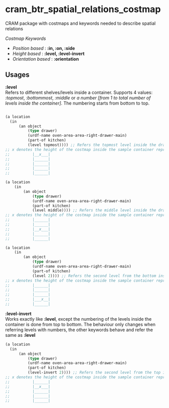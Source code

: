 cram_btr_spatial_relations_costmap
==================================

CRAM package with costmaps and keywords needed to describe spatial relations

_Costmap Keywords_  
-    _Position based_ : __:in, :on, :side__  
-    _Height based_ : __:level, :level-invert__
-    _Orientation based_ : __:orientation__  


Usages
------

__:level__  
  Refers to different shelves/levels inside a container. Supports 4 values: _:topmost_, _:bottommost_, _:middle_
  or _a number [from 1 to total number of levels inside the container]_. The numbering starts from bottom to top.  
  ``` lisp

(a location  
	(in  
		(an object  
			(type drawer)
			(urdf-name oven-area-area-right-drawer-main)
			(part-of kitchen)
			(level topmost)))) ;; Refers the topmost level inside the drawer
;; x denotes the height of the costmap inside the sample container represented
;;			|__x___|
;;			|______|
;;			|______|
;;			|______|
;;			|______|
```  

``` lisp
(a location
	(in 
		(an object
			(type drawer)
			(urdf-name oven-area-area-right-drawer-main)
			(part-of kitchen)
			(level middle)))) ;; Refers the middle level inside the drawer
;; x denotes the height of the costmap inside the sample container represented
;;			|______|
;;			|______|
;;			|__x___|
;;			|______|
;;			|______|
```  

``` lisp
(a location
	(in 
		(an object
			(type drawer)
			(urdf-name oven-area-area-right-drawer-main)
			(part-of kitchen)
			(level 2)))) ;; Refers the second level from the bottom inside the drawer
;; x denotes the height of the costmap inside the sample container represented
;;			|______|
;;			|______|
;;			|______|
;;			|___x__|
;;			|______|


```  

__:level-invert__  
  Works exactly like __:level__, except the numbering of the levels inside the container is done from top to bottom. The behaviour
  only changes when referring levels with numbers, the other keywords behave and refer the same as __:level__
  ``` lisp
  (a location
	(in 
		(an object
			(type drawer)
			(urdf-name oven-area-area-right-drawer-main)
			(part-of kitchen)
			(level-invert 2)))) ;; Refers the second level from the top inside the drawer
;; x denotes the height of the costmap inside the sample container represented
;;			|______|
;;			|__x___|
;;			|______|
;;			|______|
;;			|______|
  ```

